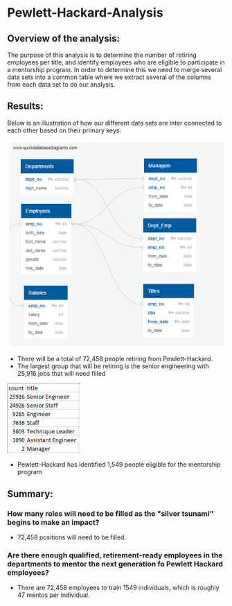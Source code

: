 # Pewlett-Hackard-Analysis

## Overview of the analysis:

The purpose of this analysis is to determine the number of retiring employees per title, and identify employees who are eligible to participate in a mentorship program. In order to determine this we need to merge several data sets into a common table where we extract several of the columns from each data set to do our analysis. 

## Results:

Below is an illustration of how our different data sets are inter connected to each other based on their primary keys.

![](https://github.com/kbehyar/Pewlett-Hackard-Analysis/blob/main/Queries/ERD.PNG)

- There will be a total of 72,458 people retiring from Pewlett-Hackard.
- The largest group that will be retiring is the senior engineering with 25,916 jobs that will need filled

![](https://github.com/kbehyar/Pewlett-Hackard-Analysis/blob/main/Queries/retirement_count.PNG)

- Pewlett-Hackard has identified 1,549 people eligible for the mentorship program


## Summary:

### How many roles will need to be filled as the "silver tsunami" begins to make an impact?

-  72,458 positions will need to be filled. 

### Are there enough qualified, retirement-ready employees in the departments to mentor the next generation fo Pewlett Hackard employees?

- There are 72,458 employees to train 1549 individuals, which is roughly 47 mentos per individual.
